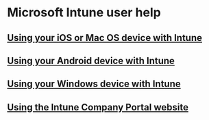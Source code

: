 # Microsoft Intune user help
## [Using your iOS or Mac OS device with Intune](using-your-ios-or-mac-os-x-device-with-intune.md)
## [Using your Android device with Intune](using-your-android-device-with-intune.md)
## [Using your Windows device with Intune](using-your-windows-device-with-intune.md)
## [Using the Intune Company Portal website](using-the-intune-company-portal-website.md)
